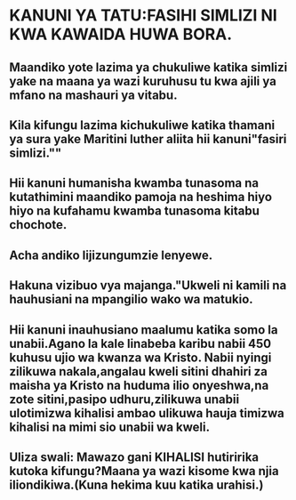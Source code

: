 # KANUNI YA TATU:FASIHI SIMLIZI NI KWA KAWAIDA HUWA BORA.

## Maandiko yote lazima ya chukuliwe katika simlizi yake na maana ya wazi kuruhusu tu kwa ajili ya mfano na mashauri ya vitabu.

## Kila kifungu lazima kichukuliwe katika thamani ya sura yake Maritini luther aliita hii kanuni\"fasiri simlizi.\"\"

## Hii kanuni humanisha kwamba tunasoma na kutathimini maandiko pamoja na heshima hiyo hiyo na kufahamu kwamba tunasoma kitabu chochote.

## Acha andiko lijizungumzie lenyewe.

## Hakuna vizibuo vya majanga.\"Ukweli ni kamili na hauhusiani na mpangilio wako wa matukio.

## Hii kanuni inauhusiano maalumu katika somo la unabii.Agano la kale linabeba karibu nabii 450 kuhusu ujio wa kwanza wa Kristo. Nabii nyingi zilikuwa nakala,angalau kweli sitini dhahiri za maisha ya Kristo na huduma ilio onyeshwa,na zote sitini,pasipo udhuru,zilikuwa unabii ulotimizwa kihalisi ambao ulikuwa hauja timizwa kihalisi na mimi sio unabii wa kweli.

## Uliza swali: Mawazo gani KIHALISI hutiririka kutoka kifungu?Maana ya wazi kisome kwa njia iliondikiwa.(Kuna hekima kuu katika urahisi.)
